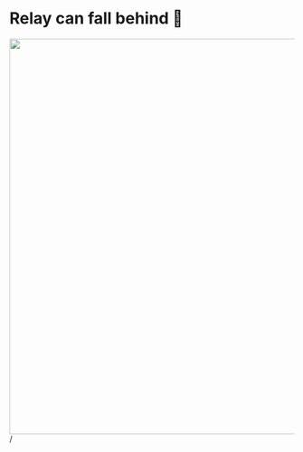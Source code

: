 # Relay can fall behind 🥺

<div>
  <img border="rounded" src="/relay-slow.jpeg" width="700">
</div>

<div class="absolute right-5px bottom-5px">
<SlideCurrentNo /> / <SlidesTotal />
</div>